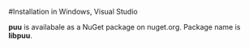 #Installation in Windows, Visual Studio

**puu** is availabale as a NuGet package on nuget.org.
Package name is **libpuu**.
